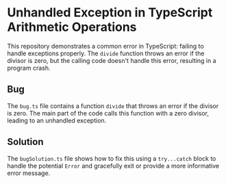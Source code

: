 # Unhandled Exception in TypeScript Arithmetic Operations

This repository demonstrates a common error in TypeScript: failing to handle exceptions properly. The `divide` function throws an error if the divisor is zero, but the calling code doesn't handle this error, resulting in a program crash.

## Bug

The `bug.ts` file contains a function `divide` that throws an error if the divisor is zero. The main part of the code calls this function with a zero divisor, leading to an unhandled exception.

## Solution

The `bugSolution.ts` file shows how to fix this using a `try...catch` block to handle the potential `Error` and gracefully exit or provide a more informative error message.